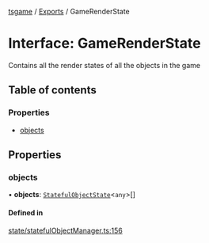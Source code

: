 [tsgame](../README.md) / [Exports](../modules.md) / GameRenderState

# Interface: GameRenderState

Contains all the render states
of all the objects in the game

## Table of contents

### Properties

- [objects](GameRenderState.md#objects)

## Properties

### objects

• **objects**: [`StatefulObjectState`](StatefulObjectState.md)<`any`\>[]

#### Defined in

[state/statefulObjectManager.ts:156](https://github.com/ashleycheung/tsgame/blob/0573a5b/src/state/statefulObjectManager.ts#L156)
